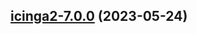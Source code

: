 

## [icinga2-7.0.0](https://github.com/succelle/charts/compare/icinga2-6.0.23...icinga2-7.0.0) (2023-05-24)

